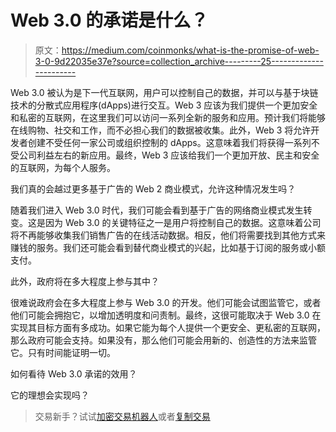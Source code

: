 # Web 3.0 的承诺是什么？

> 原文：<https://medium.com/coinmonks/what-is-the-promise-of-web-3-0-9d22035e37e?source=collection_archive---------25----------------------->

Web 3.0 被认为是下一代互联网，用户可以控制自己的数据，并可以与基于块链技术的分散式应用程序(dApps)进行交互。Web 3 应该为我们提供一个更加安全和私密的互联网，在这里我们可以访问一系列全新的服务和应用。预计我们将能够在线购物、社交和工作，而不必担心我们的数据被收集。此外，Web 3 将允许开发者创建不受任何一家公司或组织控制的 dApps。这意味着我们将获得一系列不受公司利益左右的新应用。最终，Web 3 应该给我们一个更加开放、民主和安全的互联网，为每个人服务。

我们真的会越过更多基于广告的 Web 2 商业模式，允许这种情况发生吗？

随着我们进入 Web 3.0 时代，我们可能会看到基于广告的网络商业模式发生转变。这是因为 Web 3.0 的关键特征之一是用户将控制自己的数据。这意味着公司将不再能够收集我们销售广告的在线活动数据。相反，他们将需要找到其他方式来赚钱的服务。我们还可能会看到替代商业模式的兴起，比如基于订阅的服务或小额支付。

此外，政府将在多大程度上参与其中？

很难说政府会在多大程度上参与 Web 3.0 的开发。他们可能会试图监管它，或者他们可能会拥抱它，以增加透明度和问责制。最终，这很可能取决于 Web 3.0 在实现其目标方面有多成功。如果它能为每个人提供一个更安全、更私密的互联网，那么政府可能会支持。如果没有，那么他们可能会用新的、创造性的方法来监管它。只有时间能证明一切。

如何看待 Web 3.0 承诺的效用？

它的理想会实现吗？

> 交易新手？试试[加密交易机器人](/coinmonks/crypto-trading-bot-c2ffce8acb2a)或者[复制交易](/coinmonks/top-10-crypto-copy-trading-platforms-for-beginners-d0c37c7d698c)